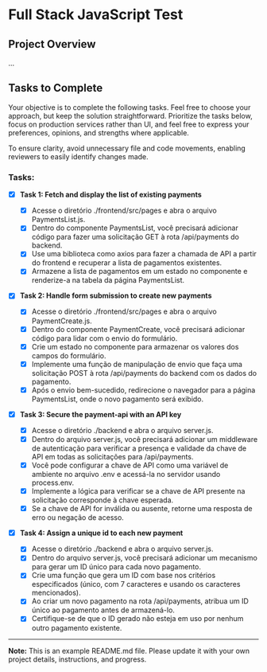 # Full Stack JavaScript Test

## Project Overview

...

## Tasks to Complete

Your objective is to complete the following tasks. Feel free to choose your approach, but keep the solution straightforward. Prioritize the tasks below, focus on production services rather than UI, and feel free to express your preferences, opinions, and strengths where applicable.

To ensure clarity, avoid unnecessary file and code movements, enabling reviewers to easily identify changes made.

### Tasks:

- [x] **Task 1: Fetch and display the list of existing payments**

    - [x] Acesse o diretório ./frontend/src/pages e abra o arquivo PaymentsList.js.
    - [x] Dentro do componente PaymentsList, você precisará adicionar código para fazer uma solicitação GET à rota /api/payments do backend.
    - [x] Use uma biblioteca como axios para fazer a chamada de API a partir do frontend e recuperar a lista de pagamentos existentes.
    - [x] Armazene a lista de pagamentos em um estado no componente e renderize-a na tabela da página PaymentsList.

- [x] **Task 2: Handle form submission to create new payments**

    - [x] Acesse o diretório ./frontend/src/pages e abra o arquivo PaymentCreate.js.
    - [x] Dentro do componente PaymentCreate, você precisará adicionar código para lidar com o envio do formulário.
    - [x] Crie um estado no componente para armazenar os valores dos campos do formulário.
    - [x] Implemente uma função de manipulação de envio que faça uma solicitação POST à rota /api/payments do backend com os dados do pagamento.
    - [x] Após o envio bem-sucedido, redirecione o navegador para a página PaymentsList, onde o novo pagamento será exibido.

- [x] **Task 3: Secure the payment-api with an API key**

    - [x] Acesse o diretório ./backend e abra o arquivo server.js.
    - [x] Dentro do arquivo server.js, você precisará adicionar um middleware de autenticação para verificar a presença e validade da chave de API em todas as solicitações para /api/payments.
    - [x] Você pode configurar a chave de API como uma variável de ambiente no arquivo .env e acessá-la no servidor usando process.env.
    - [x] Implemente a lógica para verificar se a chave de API presente na solicitação corresponde à chave esperada.
    - [x] Se a chave de API for inválida ou ausente, retorne uma resposta de erro ou negação de acesso.
 
- [x] **Task 4: Assign a unique id to each new payment**

    - [x] Acesse o diretório ./backend e abra o arquivo server.js.
    - [x] Dentro do arquivo server.js, você precisará adicionar um mecanismo para gerar um ID único para cada novo pagamento.
    - [x] Crie uma função que gera um ID com base nos critérios especificados (único, com 7 caracteres e usando os caracteres mencionados).
    - [x] Ao criar um novo pagamento na rota /api/payments, atribua um ID único ao pagamento antes de armazená-lo.
    - [x] Certifique-se de que o ID gerado não esteja em uso por nenhum outro pagamento existente.

---

**Note:** This is an example README.md file. Please update it with your own project details, instructions, and progress.

